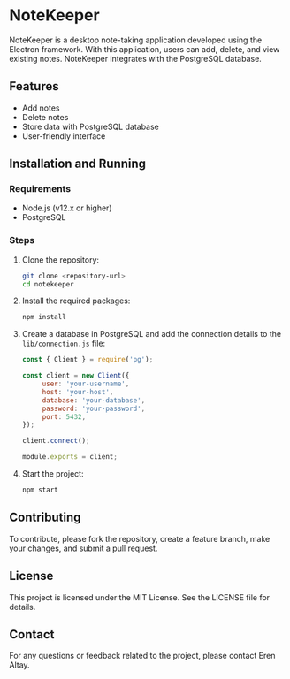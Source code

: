 # NoteKeeper

NoteKeeper is a desktop note-taking application developed using the Electron framework. With this application, users can add, delete, and view existing notes. NoteKeeper integrates with the PostgreSQL database.

## Features
- Add notes
- Delete notes
- Store data with PostgreSQL database
- User-friendly interface

## Installation and Running
### Requirements
- Node.js (v12.x or higher)
- PostgreSQL

### Steps
1. Clone the repository:
    ```bash
    git clone <repository-url>
    cd notekeeper
    ```

2. Install the required packages:
    ```bash
    npm install
    ```

3. Create a database in PostgreSQL and add the connection details to the `lib/connection.js` file:
    ```javascript
    const { Client } = require('pg');

    const client = new Client({
         user: 'your-username',
         host: 'your-host',
         database: 'your-database',
         password: 'your-password',
         port: 5432,
    });

    client.connect();

    module.exports = client;
    ```

4. Start the project:
    ```bash
    npm start
    ```

## Contributing
To contribute, please fork the repository, create a feature branch, make your changes, and submit a pull request.

## License
This project is licensed under the MIT License. See the LICENSE file for details.

## Contact
For any questions or feedback related to the project, please contact Eren Altay.